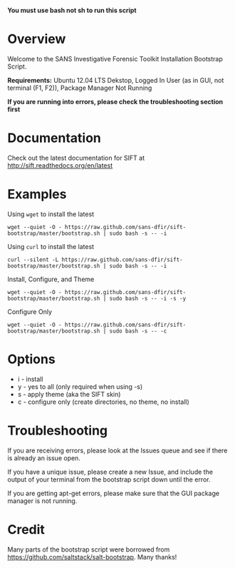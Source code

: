 **You must use bash not sh to run this script**

Overview
========
Welcome to the SANS Investigative Forensic Toolkit Installation Bootstrap Script. 

**Requirements:** Ubuntu 12.04 LTS Dekstop, Logged In User (as in GUI, not terminal (F1, F2)), Package Manager Not Running

**If you are running into errors, please check the troubleshooting section first**

Documentation
=============
Check out the latest documentation for SIFT at http://sift.readthedocs.org/en/latest


Examples
========
Using `wget` to install the latest 

```
wget --quiet -O - https://raw.github.com/sans-dfir/sift-bootstrap/master/bootstrap.sh | sudo bash -s -- -i
```

Using `curl` to install the latest
```
curl --silent -L https://raw.github.com/sans-dfir/sift-bootstrap/master/bootstrap.sh | sudo bash -s -- -i
```

Install, Configure, and Theme

```
wget --quiet -O - https://raw.github.com/sans-dfir/sift-bootstrap/master/bootstrap.sh | sudo bash -s -- -i -s -y
```

Configure Only

```
wget --quiet -O - https://raw.github.com/sans-dfir/sift-bootstrap/master/bootstrap.sh | sudo bash -s -- -c
```

Options
=======
* i - install
* y - yes to all (only required when using -s)
* s - apply theme (aka the SIFT skin)
* c - configure only (create directories, no theme, no install)

Troubleshooting
===============
If you are receiving errors, please look at the Issues queue and see if there is already an issue open.

If you have a unique issue, please create a new Issue, and include the output of your terminal from the bootstrap script down until the error.

If you are getting apt-get errors, please make sure that the GUI package manager is not running.

Credit
======
Many parts of the bootstrap script were borrowed from https://github.com/saltstack/salt-bootstrap. Many thanks!
